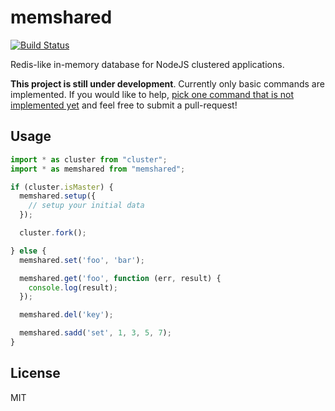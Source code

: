 # memshared

[![Build Status](https://secure.travis-ci.org/endel/memshared.png?branch=master)](http://travis-ci.org/endel/memshared)

Redis-like in-memory database for NodeJS clustered applications.

**This project is still under development**. Currently only basic commands are
implemented. If you would like to help, [pick one command that is not
implemented yet](https://github.com/endel/memshared/issues)
and feel free to submit a pull-request!

## Usage

```typescript
import * as cluster from "cluster";
import * as memshared from "memshared";

if (cluster.isMaster) {
  memshared.setup({
    // setup your initial data
  });

  cluster.fork();

} else {
  memshared.set('foo', 'bar');

  memshared.get('foo', function (err, result) {
    console.log(result);
  });

  memshared.del('key');

  memshared.sadd('set', 1, 3, 5, 7);
}
```

## License

MIT
